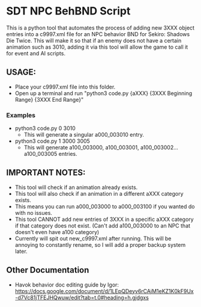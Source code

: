 # SDT NPC BehBND Script 
This is a python tool that automates the process of adding new 3XXX object entries into a c9997.xml file for an NPC behavior BND for Sekiro: Shadows Die Twice.
This will make it so that if an enemy does not have a certain animation such as 3010, adding it via this tool will allow the game to call it for event and AI scripts.
## USAGE:
- Place your c9997.xml file into this folder.
- Open up a terminal and run "python3 code.py {aXXX} {3XXX Beginning Range} {3XXX End Range}"

### Examples

- python3 code.py 0 3010
  - This will generate a singular a000_003010 entry.
- python3 code.py 1 3000 3005
  - This will generate a100_003000, a100_003001, a100_003002... a100_003005 entries.

## IMPORTANT NOTES:
- This tool will check if an animation already exists.
- This tool will also check if an animation in a different aXXX category exists.
- This means you can run a000_003000 to a000_003100 if you wanted do with no issues.
- This tool CANNOT add new entries of 3XXX in a specific aXXX category if that category does not exist. (Can't add a100_003000 to an NPC that doesn't even have a100 category)
- Currently will spit out new_c9997.xml after running. This will be annoying to constantly rename, so I will add a proper backup system later.

## Other Documentation
- Havok behavior doc editing guide by Igor: https://docs.google.com/document/d/1LEpQDeyv6rCAjM1eKZ1K0kF9Ux-d7Vc81jTFEJHQwuw/edit?tab=t.0#heading=h.gjdgxs